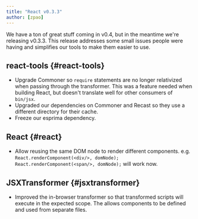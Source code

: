```yaml
---
title: "React v0.3.3"
author: [zpao]
---
```


We have a ton of great stuff coming in v0.4, but in the meantime we're releasing v0.3.3. This release addresses some
small issues people were having and simplifies our tools to make them easier to use.

## react-tools {#react-tools}

* Upgrade Commoner so `require` statements are no longer relativized when passing through the transformer. This was a
  feature needed when building React, but doesn't translate well for other consumers of `bin/jsx`.
* Upgraded our dependencies on Commoner and Recast so they use a different directory for their cache.
* Freeze our esprima dependency.

## React {#react}

* Allow reusing the same DOM node to render different components.
  e.g. `React.renderComponent(<div/>, domNode); React.renderComponent(<span/>, domNode);` will work now.

## JSXTransformer {#jsxtransformer}

* Improved the in-browser transformer so that transformed scripts will execute in the expected scope. The allows
  components to be defined and used from separate files.
